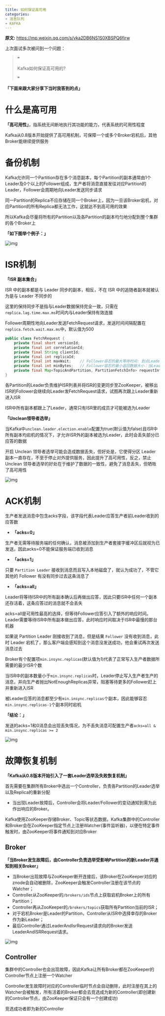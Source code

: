 ```yaml
---
title: 如何保证高可用
categories: 
- 消息队列
- KAFKA
---
```


**原文:** https://mp.weixin.qq.com/s/vka2DB6NS1S0XBSPQ6firw

上次面试多次被问到一个问题：

> ❝
>
> Kafka如何保证高可用的?
>
> ❞

**「下面来跟大家分享下当时我答到的点」**

# 什么是高可用

**「高可用性」**，指系统无间断地执行其功能的能力，代表系统的可用性程度

Kafka从0.8版本开始提供了高可用机制，可保障一个或多个Broker宕机后，其他Broker能继续提供服务

# 备份机制

Kafka允许同一个Partition存在多个消息副本，每个Partition的副本通常由1个Leader及0个以上的Follower组成，生产者将消息直接发往对应Partition的Leader，Follower会周期地向Leader发送同步请求

同一Partition的Replica不应存储在同一个Broker上，因为一旦该Broker宕机，对应Partition的所有Replica都无法工作，这就达不到高可用的效果

所以Kafka会尽量将所有的Partition以及各Partition的副本均匀地分配到整个集群的各个Broker上

**「如下图举个例子：」**

![img](https://img-blog.csdnimg.cn/img_convert/475f2349f260fad86b7131e1eaf6e460.png)

# ISR机制

**「ISR 副本集合」**

ISR 中的副本都是与 Leader 同步的副本，相反，不在 ISR 中的追随者副本就被认为是与 Leader 不同步的

这里的保持同步不是指与Leader数据保持完全一致，只需在`replica.lag.time.max.ms`时间内与Leader保持有效连接

Follower周期性地向Leader发送FetchRequest请求，发送时间间隔配置在`replica.fetch.wait.max.ms`中，默认值为500

```java
public class FetchRequest {
    private final short versionId;
    private final int correlationId;
    private final String clientId;
    private final int replicaId;
    private final int maxWait;    // Follower容忍的最大等待时间: 到点Leader立即返回结果，默认值500
    private final int minBytes;   // Follower容忍的最小返回数据大小：当Leader有足够数据时立即返回，兜底等待maxWait返回，默认值1
    private final Map<TopicAndPartition, PartitionFetchInfo> requestInfo;  // Follower中各Partititon对应的LEO及获取数量
}
```

各Partition的Leader负责维护ISR列表并将ISR的变更同步至ZooKeeper，被移出ISR的Follower会继续向Leader发FetchRequest请求，试图再次跟上Leader重新进入ISR

ISR中所有副本都跟上了Leader，通常只有ISR里的成员才可能被选为Leader

**「Unclean领导者选举」**

当Kafka中`unclean.leader.election.enable`配置为true(默认值为false)且ISR中所有副本均宕机的情况下，才允许ISR外的副本被选为Leader，此时会丢失部分已应答的数据

开启 Unclean 领导者选举可能会造成数据丢失，但好处是，它使得分区 Leader 副本一直存在，不至于停止对外提供服务，因此提升了高可用性，反之，禁止 Unclean 领导者选举的好处在于维护了数据的一致性，避免了消息丢失，但牺牲了高可用性

![img](https://img-blog.csdnimg.cn/img_convert/7510a99a25e78e9c27bbe073351f0b91.png)

# ACK机制

生产者发送消息中包含acks字段，该字段代表Leader应答生产者前Leader收到的应答数

- **「acks=0」**

生产者无需等待服务端的任何确认，消息被添加到生产者套接字缓冲区后就视为已发送，因此acks=0不能保证服务端已收到消息

- **「acks=1」**

只要 `Partition Leader` 接收到消息而且写入本地磁盘了，就认为成功了，不管它其他的 Follower 有没有同步过去这条消息了

- **「acks=all」**

Leader将等待ISR中的所有副本确认后再做出应答，因此只要ISR中任何一个副本还存活着，这条应答过的消息就不会丢失

acks=all是可用性最高的选择，但等待Follower应答引入了额外的响应时间。Leader需要等待ISR中所有副本做出应答，此时响应时间取决于ISR中最慢的那台机器

如果说 Partition Leader 刚接收到了消息，但是结果 `Follower` 没有收到消息，此时 Leader 宕机了，那么客户端会感知到这个消息没发送成功，他会重试再次发送消息过去

Broker有个配置项`min.insync.replicas`(默认值为1)代表了正常写入生产者数据所需要的最少ISR个数

当ISR中的副本数量小于`min.insync.replicas`时，Leader停止写入生产者生产的消息，并向生产者抛出NotEnoughReplicas异常，阻塞等待更多的Follower赶上并重新进入ISR

被Leader应答的消息都至少有`min.insync.replicas`个副本，因此能够容忍`min.insync.replicas-1`个副本同时宕机

**「结论：」**

发送的acks=1和0消息会出现丢失情况，为不丢失消息可配置生产者`acks=all & min.insync.replicas >= 2`

![img](https://img-blog.csdnimg.cn/img_convert/c0723535aab83df2168ad2695dbb0cdc.png)

# 故障恢复机制

**「Kafka从0.8版本开始引入了一套Leader选举及失败恢复机制」**

首先需要在集群所有Broker中选出一个Controller，负责各Partition的Leader选举以及Replica的重新分配

- 当出现Leader故障后，Controller会将Leader/Follower的变动通知到需为此作出响应的Broker。

Kafka使用ZooKeeper存储Broker、Topic等状态数据，Kafka集群中的Controller和Broker会在ZooKeeper指定节点上注册Watcher(事件监听器)，以便在特定事件触发时，由ZooKeeper将事件通知到对应Broker

## Broker

**「当Broker发生故障后，由Controller负责选举受影响Partition的新Leader并通知到相关Broker」**

- 当Broker出现故障与ZooKeeper断开连接后，该Broker在ZooKeeper对应的znode会自动被删除，ZooKeeper会触发Controller注册在该节点的Watcher；
- Controller从ZooKeeper的`/brokers/ids`节点上获取宕机Broker上的所有Partition；
- Controller再从ZooKeeper的`/brokers/topics`获取所有Partition当前的ISR；
- 对于宕机Broker是Leader的Partition，Controller从ISR中选择幸存的Broker作为新Leader；
- 最后Controller通过LeaderAndIsrRequest请求向的Broker发送LeaderAndISRRequest请求。

![img](https://img-blog.csdnimg.cn/img_convert/9b455ceeb683913b32e92ee4e7475341.png)

## Controller

集群中的Controller也会出现故障，因此Kafka让所有Broker都在ZooKeeper的Controller节点上注册一个Watcher

Controller发生故障时对应的Controller临时节点会自动删除，此时注册在其上的Watcher会被触发，所有活着的Broker都会去竞选成为新的Controller(即创建新的Controller节点，由ZooKeeper保证只会有一个创建成功)

竞选成功者即为新的Controller